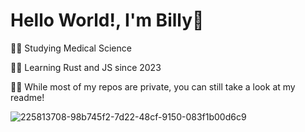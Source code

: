 # Hello World!, I'm Billy👋

👨‍🎓 Studying Medical Science

💁‍♂️ Learning Rust and JS since 2023

🙇‍♂️ While most of my repos are private, you can still take a look at my readme!



![225813708-98b745f2-7d22-48cf-9150-083f1b00d6c9](https://github.com/user-attachments/assets/79771662-f897-4b84-b3b0-8e42f666933e)

